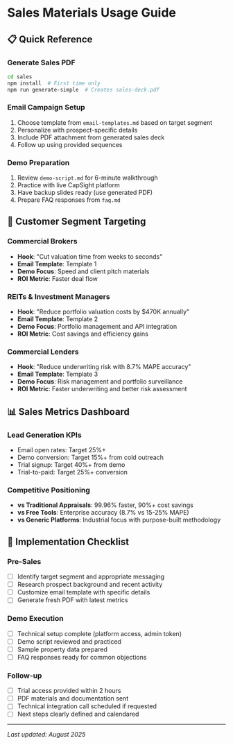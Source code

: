 # Sales Materials Usage Guide

## 📋 Quick Reference

### Generate Sales PDF
```bash
cd sales
npm install  # First time only
npm run generate-simple  # Creates sales-deck.pdf
```

### Email Campaign Setup
1. Choose template from `email-templates.md` based on target segment
2. Personalize with prospect-specific details
3. Include PDF attachment from generated sales deck
4. Follow up using provided sequences

### Demo Preparation  
1. Review `demo-script.md` for 6-minute walkthrough
2. Practice with live CapSight platform
3. Have backup slides ready (use generated PDF)
4. Prepare FAQ responses from `faq.md`

## 🎯 Customer Segment Targeting

### Commercial Brokers
- **Hook**: "Cut valuation time from weeks to seconds"
- **Email Template**: Template 1
- **Demo Focus**: Speed and client pitch materials
- **ROI Metric**: Faster deal flow

### REITs & Investment Managers  
- **Hook**: "Reduce portfolio valuation costs by $470K annually"
- **Email Template**: Template 2
- **Demo Focus**: Portfolio management and API integration
- **ROI Metric**: Cost savings and efficiency gains

### Commercial Lenders
- **Hook**: "Reduce underwriting risk with 8.7% MAPE accuracy" 
- **Email Template**: Template 3
- **Demo Focus**: Risk management and portfolio surveillance
- **ROI Metric**: Faster underwriting and better risk assessment

## 📊 Sales Metrics Dashboard

### Lead Generation KPIs
- Email open rates: Target 25%+
- Demo conversion: Target 15%+ from cold outreach  
- Trial signup: Target 40%+ from demo
- Trial-to-paid: Target 25%+ conversion

### Competitive Positioning
- **vs Traditional Appraisals**: 99.96% faster, 90%+ cost savings
- **vs Free Tools**: Enterprise accuracy (8.7% vs 15-25% MAPE)
- **vs Generic Platforms**: Industrial focus with purpose-built methodology

## 🚀 Implementation Checklist

### Pre-Sales
- [ ] Identify target segment and appropriate messaging
- [ ] Research prospect background and recent activity
- [ ] Customize email template with specific details
- [ ] Generate fresh PDF with latest metrics

### Demo Execution
- [ ] Technical setup complete (platform access, admin token)
- [ ] Demo script reviewed and practiced
- [ ] Sample property data prepared
- [ ] FAQ responses ready for common objections

### Follow-up  
- [ ] Trial access provided within 2 hours
- [ ] PDF materials and documentation sent
- [ ] Technical integration call scheduled if requested
- [ ] Next steps clearly defined and calendared

---

*Last updated: August 2025*
